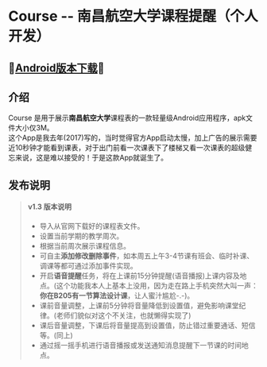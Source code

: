 # Course -- 南昌航空大学课程提醒（个人开发）

## 🔴[Android版本下载](https://github.com/Peeeng/Course/new/master?readme=1#course)🔴
## 介绍
Course 是用于展示**南昌航空大学**课程表的一款轻量级Android应用程序，apk文件大小仅3M。  
这个App是我去年(2017)写的，当时觉得官方App启动太慢，加上广告的展示需要近10秒钟才能看到课表，对于出门前看一次课表下了楼梯又看一次课表的超级健忘来说，这是难以接受的！于是这款App就诞生了。
## 发布说明
> #### **v1.3 版本说明** 
> * 导入从官网下载好的课程表文件。
> * 设置当前学期的教学周次。
> * 根据当前周次展示课程信息。
> * 可自主**添加修改删除事件**，如本周五上午3-4节课有班会、临时补课、调课等都可通过添加事件实现。
> * 开启**语音提醒**任务，将在上课前15分钟提醒(语音播报)上课内容及地点。(这个功能我本人上基本上没用，因为走在路上手机突然大叫一声：**你在B205有一节算法设计课**，让人蜜汁尴尬-.-)。
> * 课前音量调整，上课前5分钟将音量降低到设置值，避免影响课堂纪律。(老师们貌似对这个不关注，也就懒得实现了)
> * 课后音量调整，下课后将音量提高到设置值，防止错过重要通话、短信等。(同上)
> * 通过摇一摇手机进行语音播报或发送通知消息提醒下一节课的时间地点。
